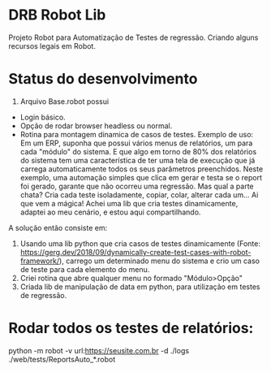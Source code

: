 # DRB Robot Lib
Projeto Robot para Automatização de Testes de regressão.
Criando alguns recursos legais em Robot.

# Status do desenvolvimento
1. Arquivo Base.robot possui
- Login básico.
- Opção de rodar browser headless ou normal.
- Rotina para montagem dinamica de casos de testes.
Exemplo de uso: Em um ERP, suponha que possui vários menus de relatórios, um para cada "módulo" do sistema. E que algo em torno de 80% dos relatórios do sistema tem uma característica de ter uma tela de execução que já carrega automaticamente todos os seus parâmetros preenchidos. 
Neste exemplo, uma automação simples que clica em gerar e testa se o report foi gerado, garante que não ocorreu uma regressão. 
Mas qual a parte chata? Cria cada teste isoladamente, copiar, colar, alterar cada um...
Ai que vem a mágica!
Achei uma lib que cria testes dinamicamente, adaptei ao meu cenário, e estou aqui compartilhando.

A solução então consiste em:
   1. Usando uma lib python que cria casos de testes dinamicamente (Fonte: https://gerg.dev/2018/09/dynamically-create-test-cases-with-robot-framework/), carrego um determinado menu do sistema e crio um caso de teste para cada elemento do menu.
   2. Criei rotina que abre qualquer menu no formado "Módulo>Opção"
   3. Criada lib de manipulação de data em python, para utilização em testes de regressão.

# Rodar todos os testes de relatórios:
python -m robot -v url:https://seusite.com.br -d ./logs ./web/tests/ReportsAuto_*.robot

